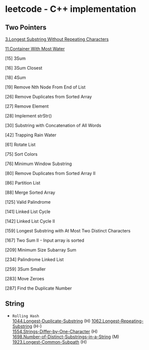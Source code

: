# leetcode - C++ implementation
## Two Pointers
[3.Longest Substring Without Repeating Characters](TBD)

[11.Container With Most Water](TBD)

[15] 3Sum

[16] 3Sum Closest

[18] 4Sum

[19] Remove Nth Node From End of List

[26] Remove Duplicates from Sorted Array

[27] Remove Element

[28] Implement strStr()

[30] Substring with Concatenation of All Words

[42] Trapping Rain Water

[61] Rotate List

[75] Sort Colors

[76] Minimum Window Substring

[80] Remove Duplicates from Sorted Array II

[86] Partition List

[88] Merge Sorted Array

[125] Valid Palindrome

[141] Linked List Cycle

[142] Linked List Cycle II

[159] Longest Substring with At Most Two Distinct Characters

[167] Two Sum II - Input array is sorted

[209] Minimum Size Subarray Sum

[234] Palindrome Linked List

[259] 3Sum Smaller

[283] Move Zeroes

[287] Find the Duplicate Number



## String

* ``Rolling Hash``  
[1044.Longest-Duplicate-Substring](TBD) (H) 
[1062.Longest-Repeating-Substring](TBD) (H-)  
[1554.Strings-Differ-by-One-Character](TBD) (H)  
[1698.Number-of-Distinct-Substrings-in-a-String](TBD) (M)    
[1923.Longest-Common-Subpath](TBD) (H)   